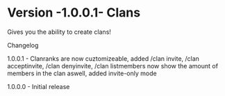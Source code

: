 Version -1.0.0.1-
Clans
=====

Gives you the ability to create clans! 

Changelog

1.0.0.1 - Clanranks are now cuztomizeable, added /clan invite, /clan acceptinvite, /clan denyinvite, /clan listmembers now show the amount of members in the clan aswell, added invite-only mode

1.0.0.0 - Initial release

